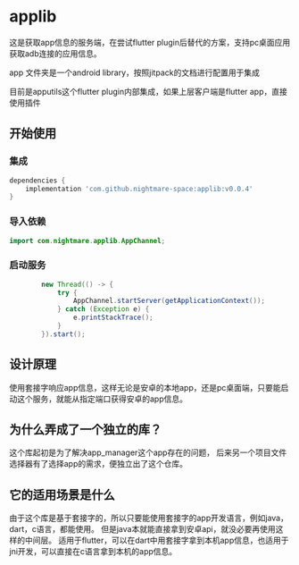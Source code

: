 # applib
这是获取app信息的服务端，在尝试flutter plugin后替代的方案，支持pc桌面应用获取adb连接的应用信息。

app 文件夹是一个android library，按照jitpack的文档进行配置用于集成

目前是apputils这个flutter plugin内部集成，如果上层客户端是flutter app，直接使用插件

## 开始使用

### 集成
```gradle
dependencies {
    implementation 'com.github.nightmare-space:applib:v0.0.4'
}
```
### 导入依赖
```java
import com.nightmare.applib.AppChannel;
```

### 启动服务
```java
        new Thread(() -> {
            try {
                AppChannel.startServer(getApplicationContext());
            } catch (Exception e) {
                e.printStackTrace();
            }
        }).start();
```

## 设计原理
使用套接字响应app信息，这样无论是安卓的本地app，还是pc桌面端，只要能启动这个服务，就能从指定端口获得安卓的app信息。

## 为什么弄成了一个独立的库？
这个库起初是为了解决app_manager这个app存在的问题， 后来另一个项目文件选择器有了选择app的需求，便独立出了这个仓库。

## 它的适用场景是什么
由于这个库是基于套接字的，所以只要能使用套接字的app开发语言，例如java，dart，c语言，都能使用。
但是java本就能直接拿到安卓api，就没必要再使用这样的中间层。
适用于flutter，可以在dart中用套接字拿到本机app信息，也适用于jni开发，可以直接在c语言拿到本机的app信息。